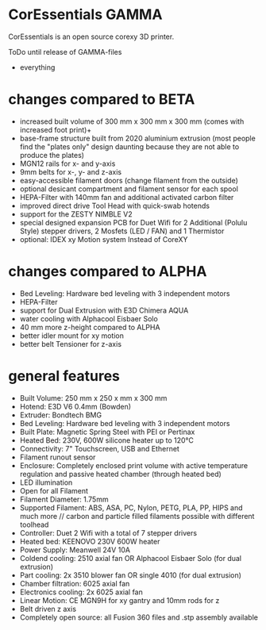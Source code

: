# CorEssentials GAMMA
CorEssentials is an open source corexy 3D printer.

ToDo until release of GAMMA-files
- everything

# changes compared to BETA
- increased built volume of 300 mm x 300 mm x 300 mm (comes with increased foot print)+
- base-frame structure built from 2020 aluminium extrusion (most people find the "plates only" design daunting because they are not able to produce the plates)
- MGN12 rails for x- and y-axis
- 9mm belts for x-, y- and z-axis
- easy-accessible filament doors (change filament from the outside)
- optional desicant compartment and filament sensor for each spool
- HEPA-Filter with 140mm fan and additional activated carbon filter
- improved direct drive Tool Head with quick-swab hotends
- support for the ZESTY NIMBLE V2
- special designed expansion PCB for Duet Wifi for 2 Additional (Polulu Style) stepper drivers, 2 Mosfets (LED / FAN) and 1 Thermistor
- optional: IDEX xy Motion system Instead of CoreXY

# changes compared to ALPHA
- Bed Leveling: Hardware bed leveling with 3 independent motors
- HEPA-Filter
- support for Dual Extrusion with E3D Chimera AQUA
- water cooling with Alphacool Eisbaer Solo
- 40 mm more z-height compared to ALPHA
- better idler mount for xy motion
- better belt Tensioner for z-axis


# general features
- Built Volume: 250 mm x 250 x mm x 300 mm
- Hotend: E3D V6 0.4mm (Bowden)
- Extruder: Bondtech BMG
- Bed Leveling: Hardware bed leveling with 3 independent motors
- Built Plate: Magnetic Spring Steel with PEI or Pertinax
- Heated Bed: 230V, 600W silicone heater up to 120°C
- Connectivity: 7" Touchscreen, USB and Ethernet
- Filament runout sensor
- Enclosure: Completely enclosed print volume with active temperature regulation and passive heated chamber (through heated bed)
- LED illumination
- Open for all Filament
- Filament Diameter: 1.75mm
- Supported Filament: ABS, ASA, PC, Nylon, PETG, PLA, PP, HIPS and much more // carbon and  particle filled filaments possible with different toolhead
- Controller: Duet 2 Wifi with a total of 7 stepper drivers
- Heated bed: KEENOVO 230V 600W heater
- Power Supply: Meanwell 24V 10A 
- Coldend cooling: 2510 axial fan OR Alphacool Eisbaer Solo (for dual extrusion)
- Part cooling: 2x 3510 blower fan OR single 4010 (for dual extrusion)
- Chamber filtration: 6025 axial fan
- Electronics cooling: 2x 6025 axial fan
- Linear Motion: CE MGN9H for xy gantry and 10mm rods for z
- Belt driven z axis
- Completely open source: all Fusion 360 files and .stp assembly available
